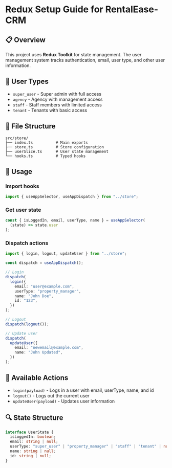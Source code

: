 # Redux Setup Guide for RentalEase-CRM

## 📋 Overview

This project uses **Redux Toolkit** for state management. The user management system tracks authentication, email, user type, and other user information.

## 🚀 User Types

- `super_user` - Super admin with full access
- `agency` - Agency with management access
- `staff` - Staff members with limited access
- `tenant` - Tenants with basic access

## 📁 File Structure

```
src/store/
├── index.ts          # Main exports
├── store.ts          # Store configuration
├── userSlice.ts      # User state management
└── hooks.ts          # Typed hooks
```

## 🔧 Usage

### Import hooks

```typescript
import { useAppSelector, useAppDispatch } from "../store";
```

### Get user state

```typescript
const { isLoggedIn, email, userType, name } = useAppSelector(
  (state) => state.user
);
```

### Dispatch actions

```typescript
import { login, logout, updateUser } from "../store";

const dispatch = useAppDispatch();

// Login
dispatch(
  login({
    email: "user@example.com",
    userType: "property_manager",
    name: "John Doe",
    id: "123",
  })
);

// Logout
dispatch(logout());

// Update user
dispatch(
  updateUser({
    email: "newemail@example.com",
    name: "John Updated",
  })
);
```

## 🎯 Available Actions

- `login(payload)` - Logs in a user with email, userType, name, and id
- `logout()` - Logs out the current user
- `updateUser(payload)` - Updates user information

## 🔍 State Structure

```typescript
interface UserState {
  isLoggedIn: boolean;
  email: string | null;
  userType: "super_user" | "property_manager" | "staff" | "tenant" | null;
  name: string | null;
  id: string | null;
}
```
